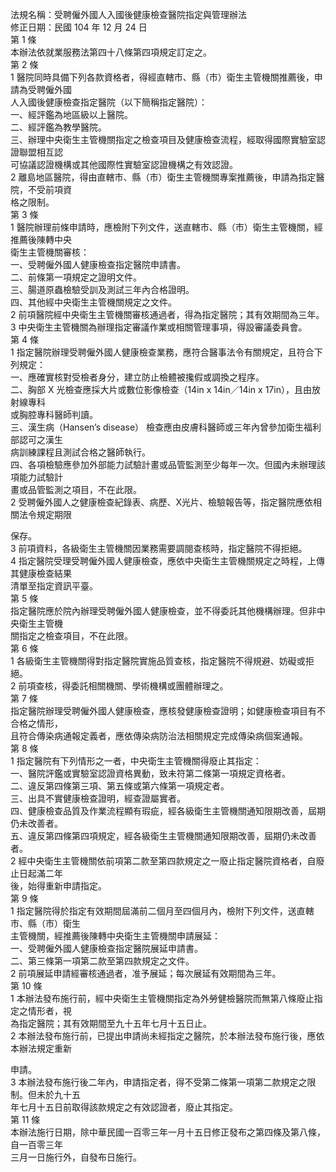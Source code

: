 法規名稱：受聘僱外國人入國後健康檢查醫院指定與管理辦法  
修正日期：民國 104 年 12 月 24 日  
第 1 條  
本辦法依就業服務法第四十八條第四項規定訂定之。  
第 2 條  
1 醫院同時具備下列各款資格者，得經直轄市、縣（市）衛生主管機關推薦後，申請為受聘僱外國  
人入國後健康檢查指定醫院（以下簡稱指定醫院）：  
一、經評鑑為地區級以上醫院。  
二、經評鑑為教學醫院。  
三、辦理中央衛生主管機關指定之檢查項目及健康檢查流程，經取得國際實驗室認證聯盟相互認  
可協議認證機構或其他國際性實驗室認證機構之有效認證。  
2 離島地區醫院，得由直轄市、縣（市）衛生主管機關專案推薦後，申請為指定醫院，不受前項資  
格之限制。  
第 3 條  
1 醫院辦理前條申請時，應檢附下列文件，送直轄市、縣（市）衛生主管機關，經推薦後陳轉中央  
衛生主管機關審核：  
一、受聘僱外國人健康檢查指定醫院申請書。  
二、前條第一項規定之證明文件。  
三、腸道原蟲檢驗受訓及測試三年內合格證明。  
四、其他經中央衛生主管機關規定之文件。  
2 前項醫院經中央衛生主管機關審核通過者，得為指定醫院；其有效期間為三年。  
3 中央衛生主管機關為辦理指定審議作業或相關管理事項，得設審議委員會。  
第 4 條  
1 指定醫院辦理受聘僱外國人健康檢查業務，應符合醫事法令有關規定，且符合下列規定：  
一、應確實核對受檢者身分，建立防止檢體被攙假或調換之程序。  
二、胸部 X 光檢查應採大片或數位影像檢查（14in x 14in／14in x 17in），且由放射線專科  
或胸腔專科醫師判讀。  
三、漢生病（Hansen’s disease） 檢查應由皮膚科醫師或三年內曾參加衛生福利部認可之漢生  
病訓練課程且測試合格之醫師執行。  
四、各項檢驗應參加外部能力試驗計畫或品管監測至少每年一次。但國內未辦理該項能力試驗計  
畫或品管監測之項目，不在此限。  
2 受聘僱外國人之健康檢查紀錄表、病歷、X光片、檢驗報告等，指定醫院應依相關法令規定期限  


保存。  
3 前項資料，各級衛生主管機關因業務需要調閱查核時，指定醫院不得拒絕。  
4 指定醫院受理受聘僱外國人健康檢查，應依中央衛生主管機關規定之時程，上傳其健康檢查結果  
清單至指定資訊平臺。  
第 5 條  
指定醫院應於院內辦理受聘僱外國人健康檢查，並不得委託其他機構辦理。但非中央衛生主管機  
關指定之檢查項目，不在此限。  
第 6 條  
1 各級衛生主管機關得對指定醫院實施品質查核，指定醫院不得規避、妨礙或拒絕。  
2 前項查核，得委託相關機關、學術機構或團體辦理之。  
第 7 條  
指定醫院辦理受聘僱外國人健康檢查，應核發健康檢查證明；如健康檢查項目有不合格之情形，  
且符合傳染病通報定義者，應依傳染病防治法相關規定完成傳染病個案通報。  
第 8 條  
1 指定醫院有下列情形之一者，中央衛生主管機關得廢止其指定：  
一、醫院評鑑或實驗室認證資格異動，致未符第二條第一項規定資格者。  
二、違反第四條第三項、第五條或第六條第一項規定者。  
三、出具不實健康檢查證明，經查證屬實者。  
四、健康檢查品質及作業流程顯有瑕疵，經各級衛生主管機關通知限期改善，屆期仍未改善者。  
五、違反第四條第四項規定，經各級衛生主管機關通知限期改善，屆期仍未改善者。  
2 經中央衛生主管機關依前項第二款至第四款規定之一廢止指定醫院資格者，自廢止日起滿二年  
後，始得重新申請指定。  
第 9 條  
1 指定醫院得於指定有效期間屆滿前二個月至四個月內，檢附下列文件，送直轄市、縣（市）衛生  
主管機關，經推薦後陳轉中央衛生主管機關申請展延：  
一、受聘僱外國人健康檢查指定醫院展延申請書。  
二、第三條第一項第二款至第四款規定之文件。  
2 前項展延申請經審核通過者，准予展延；每次展延有效期間為三年。  
第 10 條  
1 本辦法發布施行前，經中央衛生主管機關指定為外勞健檢醫院而無第八條廢止指定之情形者，視  
為指定醫院；其有效期間至九十五年七月十五日止。  
2 本辦法發布施行前，已提出申請尚未經指定之醫院，於本辦法發布施行後，應依本辦法規定重新  


申請。  
3 本辦法發布施行後二年內，申請指定者，得不受第二條第一項第二款規定之限制。但未於九十五  
年七月十五日前取得該款規定之有效認證者，廢止其指定。  
第 11 條  
本辦法施行日期，除中華民國一百零三年一月十五日修正發布之第四條及第八條，自一百零三年  
三月一日施行外，自發布日施行。  


